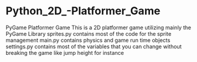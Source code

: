 # Python_2D_-Platformer_Game
PyGame Platformer Game
This is a 2D platformer game utilizing mainly the PyGame Library
sprites.py contains most of the code for the sprite management
main.py contains physics and game run time objects
settings.py contains most of the variables that you can change without breaking the game like jump height for instance
